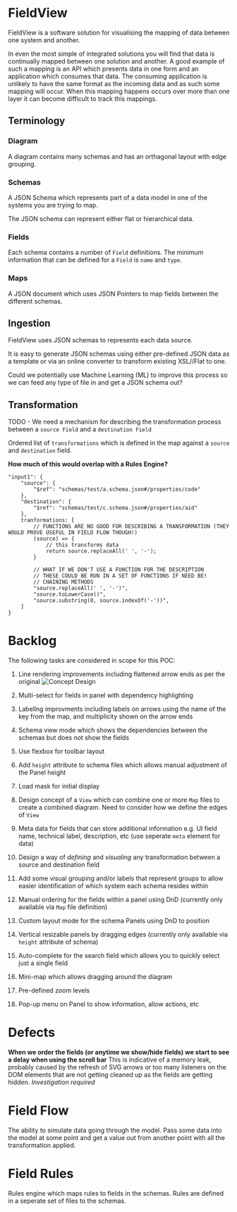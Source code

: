 # FieldView

FieldView is a software solution for visualising the mapping of data between one system and another.

In even the most simple of integrated solutions you will find that data is continually mapped between one solution and another.  A good example of such a mapping is an API which presents data in one form and an application which consumes that data.  The consuming application is unlikely to have the same format as the incoming data and as such some mapping will occur.  When this mapping happens occurs over more than one layer it can become difficult to track this mappings.

## Terminology

### Diagram
A diagram contains many schemas and has an orthagonal layout with edge grouping.

### Schemas
A JSON Schema which represents part of a data model in one of the systems you are trying to map.

The JSON schema can represent either flat or hierarchical data.

### Fields
Each schema contains a number of `Field` definitions.  The minimum information that can be defined for a `Field` is `name` and `type`.

### Maps
A JSON document which uses JSON Pointers to map fields between the different schemas.

## Ingestion
FieldView uses JSON schemas to represents each data source.

It is easy to generate JSON schemas using either pre-defined JSON data as a template or via an online converter to transform existing XSL//Flat to one.

Could we potentially use Machine Learning (ML) to improve this process so we can feed any type of file in and get a JSON schema out?

## Transformation
TODO - We need a mechanism for describing the transformation process between a `source Field` and a `destination Field`

Ordered list of `transformations` which is defined in the map against a `source` and `destination` field.

**How much of this would overlap with a Rules Engine?**

```
"input1": {
    "source": {
        "$ref": "schemas/test/a.schema.json#/properties/code"
    },
    "destination": {
        "$ref": "schemas/test/c.schema.json#/properties/aid"
    },
    tranformations: [
        // FUNCTIONS ARE NO GOOD FOR DESCRIBING A TRANSFORMATION (THEY WOULD PROVE USEFUL IN FIELD FLOW THOUGH!)
        (source) => {
            // this transforms data
            return source.replaceAll(' ', '-');
        }

        // WHAT IF WE DON'T USE A FUNCTION FOR THE DESCRIPTION
        // THESE COULD BE RUN IN A SET OF FUNCTIONS IF NEED BE!
        // CHAINING METHODS
        "source.replaceAll(' ', '-')",
        "source.toLowerCase()",
        "source.substring(0, source.indexOf('-'))",
    ]
}
```

# Backlog

The following tasks are considered in scope for this POC:

1. Line rendering improvements including flattened arrow ends as per the original ![Concept Design](images/introduction2.jpg)
2. Multi-select for fields in panel with dependency highlighting
3. Labellng improvments including labels on arrows using the name of the key from the map, and multiplicity shown on the arrow ends
4. Schema view mode which shows the dependencies between the schemas but does not show the fields

5. Use flexbox for toolbar layout
6. Add `height` attribute to schema files which allows manual adjustment of the Panel height
7. Load mask for initial display
8. Design concept of a `View` which can combine one or more `Map` files to create a combined diagram.  Need to consider how we define the edges of `View`
9. Meta data for fields that can store additional information e.g. UI field name, technical label, description, etc (use seperate `meta` element for data)
10. Design a way of *defining* and *visualing* any transformation between a source and destination field
11. Add some visual grouping and/or labels that represent groups to allow easier identification of which system each schema resides within

12. Manual ordering for the fields within a panel using DnD (currently only available via `Map` file definition)
13. Custom layout mode for the schema Panels using DnD to position
14. Vertical resizable panels by dragging edges (currently only available via `height` attribute of schema)
15. Auto-complete for the search field which allows you to quickly select just a single field
16. Mini-map which allows dragging around the diagram
17. Pre-defined zoom levels
18. Pop-up menu on Panel to show information, allow actions, etc

# Defects

**When we order the fields (or anytime we show/hide fields) we start to see a delay when using the scroll bar**
This is indicative of a memory leak, probably caused by the refresh of SVG arrows or too many listeners on the DOM elements that are not getting cleaned up as the fields are getting hidden.
_Investigation required_

# Field Flow

The ability to simulate data going through the model.  Pass some data into the model at some point and get a value out from another point with all the transformation applied.

# Field Rules

Rules engine which maps rules to fields in the schemas.
Rules are defined in a seperate set of files to the schemas.